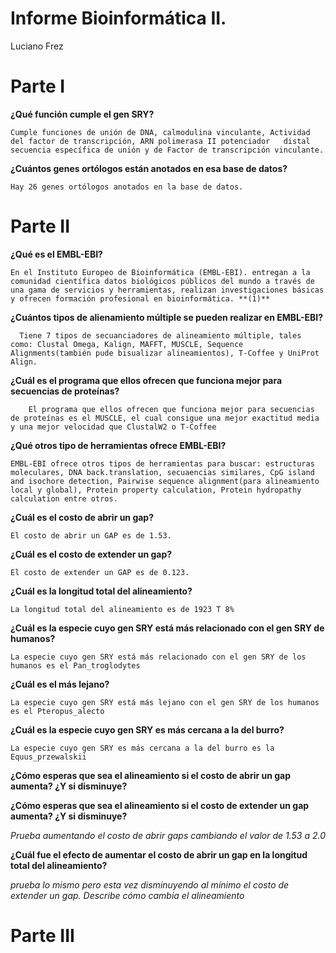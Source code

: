 # Informe Bioinformática II.
Luciano Frez

# **Parte I**

**¿Qué función cumple el gen SRY?**

    Cumple funciones de unión de DNA, calmodulina vinculante, Actividad del factor de transcripción, ARN polimerasa II potenciador   distal   secuencia específica de unión y de Factor de transcripción vinculante.

**¿Cuántos genes ortólogos están anotados en esa base de datos?**

    Hay 26 genes ortólogos anotados en la base de datos.

# **Parte II**

**¿Qué es el EMBL-EBI?**

    En el Instituto Europeo de Bioinformática (EMBL-EBI). entregan a la  comunidad científica datos biológicos públicos del mundo a través de una gama de servicios y herramientas, realizan investigaciones básicas y ofrecen formación profesional en bioinformática. **(1)** 

**¿Cuántos tipos de alienamiento múltiple se pueden realizar en EMBL-EBI?**

      Tiene 7 tipos de secuanciadores de alineamiento múltiple, tales como: Clustal Omega, Kalign, MAFFT, MUSCLE, Sequence Alignments(también pude bisualizar alineamientos), T-Coffee y UniProt Align.

**¿Cuál es el programa que ellos ofrecen que funciona mejor para secuencias de proteínas?**
        
        El programa que ellos ofrecen que funciona mejor para secuencias de proteínas es el MUSCLE, el cual consigue una mejor exactitud media y una mejor velocidad que ClustalW2 o T-Coffee

**¿Qué otros tipo de herramientas ofrece EMBL-EBI?**

    EMBL-EBI ofrece otros tipos de herramientas para buscar: estructuras moleculares, DNA back.translation, secuaencias similares, CpG island and isochore detection, Pairwise sequence alignment(para alineamiento local y global), Protein property calculation, Protein hydropathy calculation entre otros.

**¿Cuál es el costo de abrir un gap?**

    El costo de abrir un GAP es de 1.53.

**¿Cuál es el costo de extender un gap?**

    El costo de extender un GAP es de 0.123.

**¿Cuál es la longitud total del alineamiento?**

    La longitud total del alineamiento es de 1923 T 8%

**¿Cuál es la especie cuyo gen SRY está más relacionado con el gen SRY de humanos?**

    La especie cuyo gen SRY está más relacionado con el gen SRY de los humanos es el Pan_troglodytes

**¿Cuál es el más lejano?**

    La especie cuyo gen SRY está más lejano con el gen SRY de los humanos es el Pteropus_alecto

**¿Cuál es la especie cuyo gen SRY es más cercana a la del burro?**

    La especie cuyo gen SRY es más cercana a la del burro es la Equus_przewalskii

**¿Cómo esperas que sea el alineamiento si el costo de abrir un gap aumenta? ¿Y si disminuye?**

**¿Cómo esperas que sea el alineamiento si el costo de extender un gap aumenta? ¿Y si disminuye?**

*Prueba aumentando el costo de abrir gaps cambiando el valor de 1.53 a 2.0*

**¿Cuál fue el efecto de aumentar el costo de abrir un gap en la longitud total del alineamiento?**

*prueba lo mismo pero esta vez disminuyendo al mínimo el costo de extender un gap. Describe cómo cambia el alineamiento*

# **Parte III**
   
